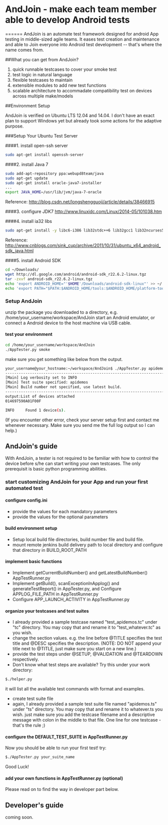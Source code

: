 # AndJoin - make each team member able to develop Android tests
======
AndJoin is an automate test framework designed for android App testing in middle-sized agile teams. 
It eases test creation and maintenance and able to Join everyone into Android test development -- that's where the name comes from.

##What you can get from AndJoin?
1. quick runnable testcases to cover your smoke test
2. test logic in natural language
3. flexible testcases to maintain
4. extensible modules to add new test functions
5. scalable architecture to accommadate compatibility test on devices across multiple make/models

##Environment Setup

AndJoin is verified on Ubuntu LTS 12.04 and 14.04. I don't have an exact plan to support Windows yet but already took some actions for the adaptive purpose.

###Setup Your Ubuntu Test Server

####1. install open-ssh server

```bash
sudo apt-get install openssh-server
```
####2. install Java 7

```bash
sudo add-apt-repository ppa:webupd8team/java
sudo apt-get update
sudo apt-get install oracle-java7-installer
...
export JAVA_HOME=/usr/lib/jvm/java-7-oracle
```
Reference: http://blog.csdn.net/longshengguoji/article/details/38466915

####3. configure JDK7
http://www.linuxidc.com/Linux/2014-05/101038.htm

####4. install ia32 libs
```bash
sudo apt-get install -y libc6-i386 lib32stdc++6 lib32gcc1 lib32ncurses5 lib32z1
```
Reference: http://www.cnblogs.com/sink_cup/archive/2011/10/31/ubuntu_x64_android_sdk_java.html

####5. install Android SDK
```bash
cd ~/Downloads/
wget http://dl.google.com/android/android-sdk_r22.6.2-linux.tgz
tar -zxvf android-sdk_r22.6.2-linux.tgz
echo 'export ANDROID_HOME="'$HOME'/Downloads/android-sdk-linux"' >> ~/.bashrc
echo 'export PATH="$PATH:$ANDROID_HOME/tools:$ANDROID_HOME/platform-tools"' >> ~/.bashrc
```

### Setup AndJoin
unzip the package you downloaded to a directory, e.g. /home/your_username/workspace/AndJoin
start an Android emulator, or connect a Android device to the host machine via USB cable.
#### test your environment
```bash
cd /home/your_username/workspace/AndJoin
./AppTester.py smoke
```
make sure you get something like below from the output.
```bash
your_username@your_hostname:~/workspace/AndJoin$ ./AppTester.py apidemos
---------------------------------------------------------------------------------------------------------------
[Main] Log verbosity set to INFO
[Main] Test suite specified: apidemos
[Main] Build number not specified, use latest build.
---------------------------------------------------------------------------------------------------------------
output:List of devices attached 
014697590A01F00F

INFO     Found 1 device(s).
```
(If you encounter other error, check your server setup first and contact me whenever necessary. Make sure you send me the full log output so I can help.)

## AndJoin's guide
With AndJoin, a tester is not required to be familiar with how to control the device before s/he can start writing your own testcases. 
The only prerequisit is basic python programming abilities.
### start customizing AndJoin for your App and run your first automated test
#### configure config.ini
 * provide the values for each mandatory parameters
 * provide the values for the optional parameters

#### build environment setup
 * Setup local build file directories, build number file and build file.
 * mount remote jenkins build delivery path to local directory and configure that directory in BUILD_ROOT_PATH

#### implement basic functions
 * Implement getCurrentBuildNumber() and getLatestBuildNumber() AppTestRunner.py
 * Implement getBuild(), scanExceptionInApplog() and generateTestReport() in AppTester.py, and Configure APPLOG_FILE_PATH in AppTestRunner.py
 * Configure APP_LAUNCH_ACTIVITY in AppTestRunner.py

#### organize your testcases and test suites
 * I already provided a sample testcase named "test_apidemos.tc" under "tc" directory. You may copy that and rename it to "test_whatever.tc" as you wish.
 * change the section values. e.g. the line before @TITLE specifies the test title and @DESC specifies the description. (NOTE: DO NOT append your title next to @TITLE, just make sure you start on a new line.)
 * provide the test steps under @SETUP, @VALIDATION and @TEARDOWN respectively.
  * Don't know what test steps are available? Try this under your work directory:
  ```bash
  $./helper.py
  ```
  it will list all the available test commands with format and examples.
 * create test suite file
  * again, I already provided a sample test suite file named "apidemos.ts" under "ts" directory. You may copy that and rename it to whatever.ts you wish.
    just make sure you add the testcase filename and a descriptive message with colon in the middle to that file. One line for one testcase - that's the rule ;)

#### configure the DEFAULT_TEST_SUITE in AppTestRunner.py
Now you should be able to run your first test! try:
```bash
$./AppTester.py your_suite_name
```
Good Luck!

#### add your own functions in AppTestRunner.py (optional)
Please read on to find the way in developer part below.

## Developer's guide
coming soon.
